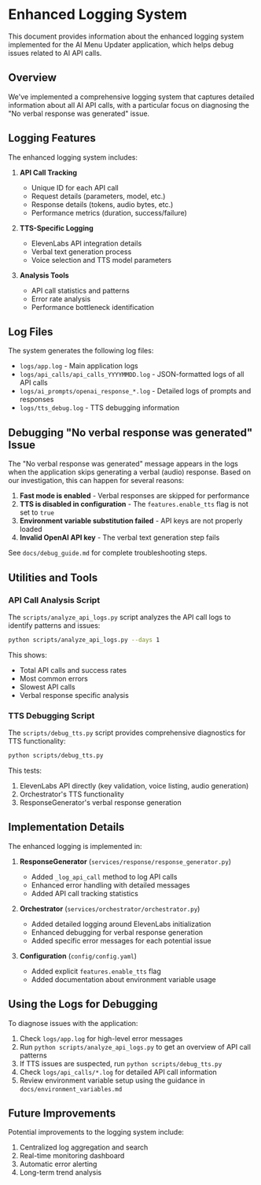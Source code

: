 # Enhanced Logging System

This document provides information about the enhanced logging system implemented for the AI Menu Updater application, which helps debug issues related to AI API calls.

## Overview

We've implemented a comprehensive logging system that captures detailed information about all AI API calls, with a particular focus on diagnosing the "No verbal response was generated" issue.

## Logging Features

The enhanced logging system includes:

1. **API Call Tracking**
   - Unique ID for each API call
   - Request details (parameters, model, etc.)
   - Response details (tokens, audio bytes, etc.)
   - Performance metrics (duration, success/failure)

2. **TTS-Specific Logging**
   - ElevenLabs API integration details
   - Verbal text generation process
   - Voice selection and TTS model parameters

3. **Analysis Tools**
   - API call statistics and patterns
   - Error rate analysis
   - Performance bottleneck identification

## Log Files

The system generates the following log files:

- `logs/app.log` - Main application logs
- `logs/api_calls/api_calls_YYYYMMDD.log` - JSON-formatted logs of all API calls
- `logs/ai_prompts/openai_response_*.log` - Detailed logs of prompts and responses
- `logs/tts_debug.log` - TTS debugging information

## Debugging "No verbal response was generated" Issue

The "No verbal response was generated" message appears in the logs when the application skips generating a verbal (audio) response. Based on our investigation, this can happen for several reasons:

1. **Fast mode is enabled** - Verbal responses are skipped for performance
2. **TTS is disabled in configuration** - The `features.enable_tts` flag is not set to `true`
3. **Environment variable substitution failed** - API keys are not properly loaded
4. **Invalid OpenAI API key** - The verbal text generation step fails

See `docs/debug_guide.md` for complete troubleshooting steps.

## Utilities and Tools

### API Call Analysis Script

The `scripts/analyze_api_logs.py` script analyzes the API call logs to identify patterns and issues:

```bash
python scripts/analyze_api_logs.py --days 1
```

This shows:
- Total API calls and success rates
- Most common errors
- Slowest API calls
- Verbal response specific analysis

### TTS Debugging Script

The `scripts/debug_tts.py` script provides comprehensive diagnostics for TTS functionality:

```bash
python scripts/debug_tts.py
```

This tests:
1. ElevenLabs API directly (key validation, voice listing, audio generation)
2. Orchestrator's TTS functionality
3. ResponseGenerator's verbal response generation

## Implementation Details

The enhanced logging is implemented in:

1. **ResponseGenerator** (`services/response/response_generator.py`)
   - Added `_log_api_call` method to log API calls
   - Enhanced error handling with detailed messages
   - Added API call tracking statistics

2. **Orchestrator** (`services/orchestrator/orchestrator.py`)
   - Added detailed logging around ElevenLabs initialization
   - Enhanced debugging for verbal response generation
   - Added specific error messages for each potential issue

3. **Configuration** (`config/config.yaml`)
   - Added explicit `features.enable_tts` flag
   - Added documentation about environment variable usage

## Using the Logs for Debugging

To diagnose issues with the application:

1. Check `logs/app.log` for high-level error messages
2. Run `python scripts/analyze_api_logs.py` to get an overview of API call patterns
3. If TTS issues are suspected, run `python scripts/debug_tts.py`
4. Check `logs/api_calls/*.log` for detailed API call information
5. Review environment variable setup using the guidance in `docs/environment_variables.md`

## Future Improvements

Potential improvements to the logging system include:

1. Centralized log aggregation and search
2. Real-time monitoring dashboard
3. Automatic error alerting
4. Long-term trend analysis 